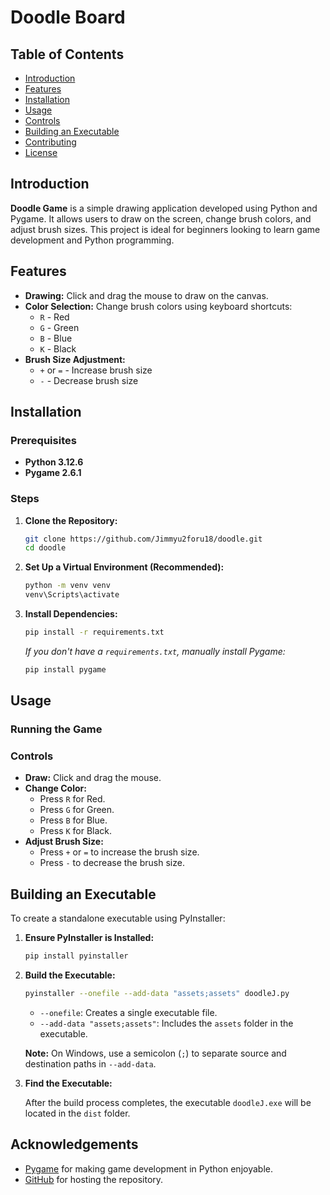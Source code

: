 # Doodle Board

## Table of Contents

- [Introduction](#introduction)
- [Features](#features)
- [Installation](#installation)
- [Usage](#usage)
- [Controls](#controls)
- [Building an Executable](#building-an-executable)
- [Contributing](#contributing)
- [License](#license)

## Introduction

**Doodle Game** is a simple drawing application developed using Python and Pygame. It allows users to draw on the screen, change brush colors, and adjust brush sizes. This project is ideal for beginners looking to learn game development and Python programming.

## Features

- **Drawing:** Click and drag the mouse to draw on the canvas.
- **Color Selection:** Change brush colors using keyboard shortcuts:
  - `R` - Red
  - `G` - Green
  - `B` - Blue
  - `K` - Black
- **Brush Size Adjustment:**
  - `+` or `=` - Increase brush size
  - `-` - Decrease brush size

## Installation

### Prerequisites

- **Python 3.12.6**
- **Pygame 2.6.1**

### Steps

1. **Clone the Repository:**

   ```bash
   git clone https://github.com/Jimmyu2foru18/doodle.git
   cd doodle
   ```

2. **Set Up a Virtual Environment (Recommended):**

   ```bash
   python -m venv venv
   venv\Scripts\activate
   ```

3. **Install Dependencies:**

   ```bash
   pip install -r requirements.txt
   ```

   *If you don't have a `requirements.txt`, manually install Pygame:*

   ```bash
   pip install pygame
   ```

## Usage

### Running the Game


### Controls

- **Draw:** Click and drag the mouse.
- **Change Color:**
  - Press `R` for Red.
  - Press `G` for Green.
  - Press `B` for Blue.
  - Press `K` for Black.
- **Adjust Brush Size:**
  - Press `+` or `=` to increase the brush size.
  - Press `-` to decrease the brush size.

## Building an Executable

To create a standalone executable using PyInstaller:

1. **Ensure PyInstaller is Installed:**

   ```bash
   pip install pyinstaller
   ```

2. **Build the Executable:**

   ```bash
   pyinstaller --onefile --add-data "assets;assets" doodleJ.py
   ```

   - `--onefile`: Creates a single executable file.
   - `--add-data "assets;assets"`: Includes the `assets` folder in the executable.

   **Note:** On Windows, use a semicolon (`;`) to separate source and destination paths in `--add-data`.

3. **Find the Executable:**

   After the build process completes, the executable `doodleJ.exe` will be located in the `dist` folder.

## Acknowledgements

- [Pygame](https://www.pygame.org/) for making game development in Python enjoyable.
- [GitHub](https://github.com/) for hosting the repository.
